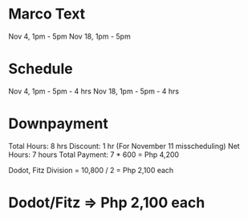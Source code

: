 # Marco Text
Nov 4,  1pm - 5pm
Nov 18, 1pm - 5pm


# Schedule
Nov 4,  1pm - 5pm     - 4 hrs
Nov 18, 1pm - 5pm     - 4 hrs



# Downpayment
Total Hours: 8 hrs
Discount: 1 hr (For November 11 misscheduling)
Net Hours: 7 hours
Total Payment: 7 * 600 = Php 4,200


Dodot, Fitz Division = 10,800 / 2 = Php 2,100 each


# Dodot/Fitz => Php 2,100 each